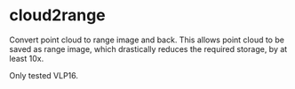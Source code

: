 # cloud2range

Convert point cloud to range image and back. This allows point cloud to be saved
as range image, which drastically reduces the required storage, by at least 10x.

Only tested VLP16.